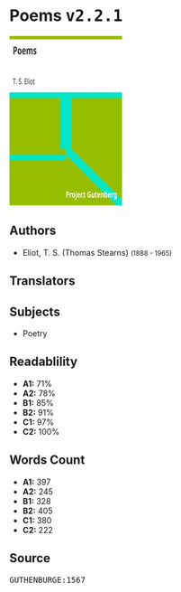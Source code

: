 # Poems <kbd>v2.2.1</kbd>

![](./cover.medium.jpg "")

## Authors


 - Eliot, T. S. (Thomas Stearns) <small>(1888 - 1965)</small>

## Translators



## Subjects


 - Poetry

## Readablility


 - **A1:** 71%
 - **A2:** 78%
 - **B1:** 85%
 - **B2:** 91%
 - **C1:** 97%
 - **C2:** 100%

## Words Count


 - **A1:** 397
 - **A2:** 245
 - **B1:** 328
 - **B2:** 405
 - **C1:** 380
 - **C2:** 222

## Source


<kbd>GUTHENBURGE:1567</kbd>
